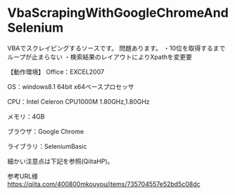 # VbaScrapingWithGoogleChromeAndSelenium

VBAでスクレイピングするソースです。
問題あります。
・10位を取得するまでループが止まらない
・検索結果のレイアウトによりXpathを変更要

【動作環境】
Office：EXCEL2007

OS：windows8.1 64bit x64ベースプロセッサ

CPU：Intel Celeron CPU1000M 1.80GHz,1.80GHz

メモリ：4GB

ブラウザ：Google Chrome

ライブラリ：SeleniumBasic

細かい注意点は下記を参照(QiitaHP)。

参考URL様
https://qiita.com/400800mkouyou/items/735704557e52bd5c08dc
